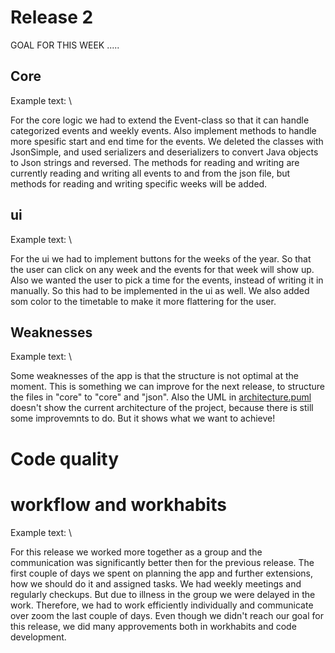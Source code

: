 # Release 2

GOAL FOR THIS WEEK .....

## Core

Example text: \

For the core logic we had to extend the Event-class so that it can handle categorized events and weekly events. Also implement methods to handle more spesific start and end time for the events. We deleted the classes with JsonSimple, and used serializers and deserializers to convert Java objects to Json strings and reversed. The methods for reading and writing are currently reading and writing all events to and from the json file, but methods for reading and writing specific weeks will be added.

## ui

Example text: \

For the ui we had to implement buttons for the weeks of the year. So that the user can click on any week and the events for that week will show up. Also we wanted the user to pick a time for the events, instead of writing it in manually. So this had to be implemented in the ui as well. We also added som color to the timetable to make it more flattering for the user.

## Weaknesses

Example text: \

Some weaknesses of the app is that the structure is not optimal at the moment. This is something we can improve for the next release, to structure the files in "core" to "core" and "json".
Also the UML in [architecture.puml](timetable/architecture.puml) doesn't show the current architecture of the project, because there is still some improvemnts to do. But it shows what we want to achieve!

# Code quality

# workflow and workhabits

Example text: \

For this release we worked more together as a group and the communication was significantly better then for the previous release. The first couple of days we spent on planning the app and further extensions, how we should do it and assigned tasks. We had weekly meetings and regularly checkups. But due to illness in the group we were delayed in the work. Therefore, we had to work efficiently individually and communicate over zoom the last couple of days. Even though we didn't reach our goal for this release, we did many approvements both in workhabits and code development.
